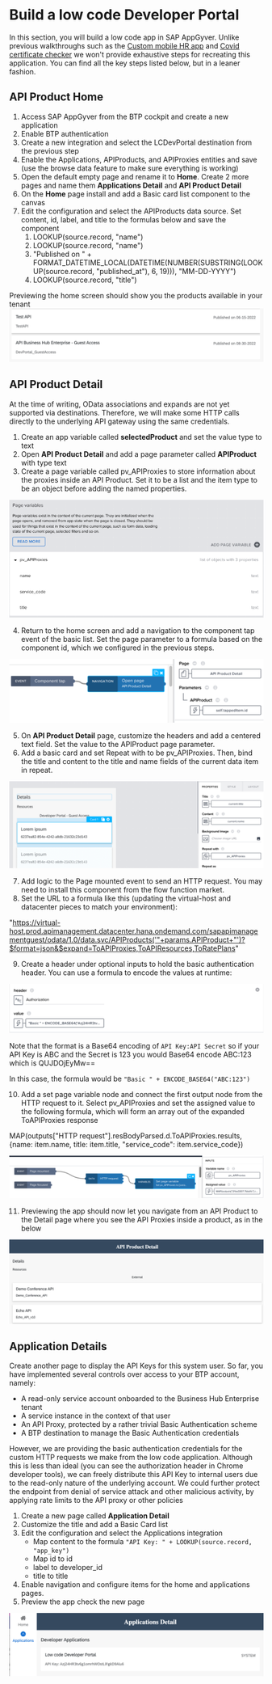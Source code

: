 # Build a low code Developer Portal
In this section, you will build a low code app in SAP AppGyver. Unlike previous walkthroughs such as the [Custom mobile HR app](https://github.com/SAP-samples/successfactors-extension-calculate-employee-seniority/tree/mission-sfsf-mobile-appgyver/04-CreateSAPAppGyverProject) and [Covid certificate checker](https://github.com/SAP-samples/cap-appgyver-covid-certcheck/tree/main/tutorials/4_AppGyverApp) we won't provide exhaustive steps for recreating this application. You can find all the key steps listed below, but in a leaner fashion.

## API Product Home
1. Access SAP AppGyver from the BTP cockpit and create a new application
2. Enable BTP authentication
3. Create a new integration and select the LCDevPortal destination from the previous step
4. Enable the Applications, APIProducts, and APIProxies entities and save (use the browse data feature to make sure everything is working)
5. Open the default empty page and rename it to **Home**. Create 2 more pages and name them **Applications Detail** and **API Product Detail**
6. On the **Home** page install and add a Basic card list component to the canvas
7. Edit the configuration and select the APIProducts data source. Set content, id, label, and title to the formulas below and save the component
   1. LOOKUP(source.record, "name")
   2. LOOKUP(source.record, "name")
   3. "Published on " + FORMAT_DATETIME_LOCAL(DATETIME(NUMBER(SUBSTRING(LOOKUP(source.record, "published_at"), 6, 19))), "MM-DD-YYYY")
   4. LOOKUP(source.record, "title")
  
  Previewing the home screen should show you the products available in your tenant
  ![Home screen preview](img/PreviewHomeScreen.png)

## API Product Detail
At the time of writing, OData associations and expands are not yet supported via destinations. Therefore, we will make some HTTP calls directly to the underlying API gateway using the same credentials.

1. Create an app variable called **selectedProduct** and set the value type to text
2. Open **API Product Detail** and add a page parameter called **APIProduct** with type text
3. Create a page variable called pv_APIProxies to store information about the proxies inside an API Product. Set it to be a list and the item type to be an object before adding the named properties.

  ![Page variable](img/PageVariable.png)

4. Return to the home screen and add a navigation to the component tap event of the basic list. Set the page parameter to a formula based on the component id, which we configured in the previous steps.

  ![Home navigation](img/HomeNav.png)

5. On **API Product Detail** page, customize the headers and add a centered text field. Set the value to the APIProduct page parameter.
6. Add a basic card and set Repeat with to be pv_APIProxies. Then, bind the title and content to the title and name fields of the current data item in repeat.

  ![Basic card](img/DetailCard.png)

7. Add logic to the Page mounted event to send an HTTP request. You may need to install this component from the flow function market.
8. Set the URL to a formula like this (updating the virtual-host and datacenter pieces to match your environment):

"https://virtual-host.prod.apimanagement.datacenter.hana.ondemand.com/sapapimanagementguest/odata/1.0/data.svc/APIProducts('"+params.APIProduct+"')?$format=json&$expand=ToAPIProxies,ToAPIResources,ToRatePlans"

9. Create a header under optional inputs to hold the basic authentication header. You can use a formula to encode the values at runtime:

  ![Basic Auth](img/basicauth.png)

  Note that the format is a Base64 encoding of  ```API Key:API Secret``` so if your API Key is ABC and the Secret is 123 you would Base64 encode ABC:123 which is QUJDOjEyMw==

  In this case, the formula would be ```"Basic " + ENCODE_BASE64("ABC:123")```

10. Add a set page variable node and connect the first output node from the HTTP request to it. Select pv_APIProxies and set the assigned value to the following formula, which will form an array out of the expanded ToAPIProxies response

  MAP(outputs["HTTP request"].resBodyParsed.d.ToAPIProxies.results, {name: item.name, title: item.title, "service_code": item.service_code})

  ![Assigned value of parameter](img/SetPageVar.png)

11. Previewing the app should now let you navigate from an API Product to the Detail page where you see the API Proxies inside a product, as in the below

  ![API Product Detail](img/APIProductDetail%20view.png)

## Application Details
Create another page to display the API Keys for this system user. So far, you have implemented several controls over access to your BTP account, namely:
* A read-only service account onboarded to the Business Hub Enterprise tenant
* A service instance in the context of that user
* An API Proxy, protected by a rather trivial Basic Authentication scheme
* A BTP destination to manage the Basic Authentication credentials
  
However, we are providing the basic authentication credentials for the custom HTTP requests we make from the low code application. Although this is less than ideal (you can see the authorization header in Chrome developer tools), we can freely distribute this API Key to internal users due to the read-only nature of the underlying account. We could further protect the endpoint from denial of service attack and other malicious activity, by applying rate limits to the API proxy or other policies

  1. Create a new page called **Application Detail**
  2. Customize the title and add a Basic Card list
  3. Edit the configuration and select the Applications integration
     * Map content to the formula ```"API Key: " + LOOKUP(source.record, "app_key")```
     * Map id to id
     * label to developer_id
     * title to title
  4. Enable navigation and configure items for the home and applications pages. 
  5. Preview the app check the new page

  ![Application Detail](img/ApplicationDetail.png)